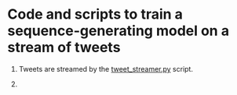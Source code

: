 # Code and scripts to train a sequence-generating model on a stream of tweets

1. Tweets are streamed by the [tweet_streamer.py](scripts/tweet_streamer.py) script.

1. 
